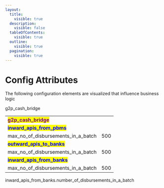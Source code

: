 ```yaml
---
layout:
  title:
    visible: true
  description:
    visible: false
  tableOfContents:
    visible: true
  outline:
    visible: true
  pagination:
    visible: true
---
```


# Config Attributes

The following configuration elements are visualized that influence business logic

g2p\_cash\_bridge

|                                                                |     |
| -------------------------------------------------------------- | --- |
| <mark style="color:purple;">**g2p\_cash\_bridge**</mark>       |     |
| <mark style="color:blue;">**inward\_apis\_from\_pbms**</mark>  |     |
| max\_no\_of\_disbursements\_in\_a\_batch                       | 500 |
| <mark style="color:blue;">**outward\_apis\_to\_banks**</mark>  |     |
| max\_no\_of\_disbursements\_in\_a\_batch                       | 500 |
| <mark style="color:blue;">**inward\_apis\_from\_banks**</mark> |     |
| max\_no\_of\_disbursements\_in\_a\_batch                       | 500 |

inward\_apis\_from\_banks.number\_of\_disbursements\_in\_a\_batch
